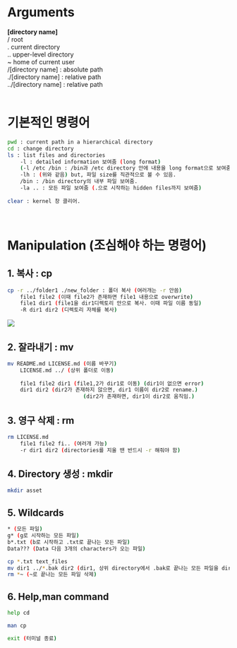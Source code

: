 # Arguments
**[directory name]** <br>
/ root<br>
. current directory<br>
.. upper-level directory<br>
~ home of current user<br>
/[directory name] : absolute path<br>
./[directory name] : relative path<br>
../[directory name] : relative path<br><br>

# 기본적인 명령어
```sh
pwd : current path in a hierarchical directory
cd : change directory
ls : list files and directories
	-l : detailed information 보여줌 (long format)
	(-l /etc /bin : /bin과 /etc directory 안에 내용을 long format으로 보여줌)
	-lh : (위와 같음) but, 파일 size를 직관적으로 볼 수 있음.
	/bin : /bin directory의 내부 파일 보여줌.
	-la .. : 모든 파일 보여줌 (.으로 시작하는 hidden files까지 보여줌)
	
clear : kernel 창 클리어.

```
<br>

# Manipulation (조심해야 하는 명령어)
## 1. 복사 : cp
```sh
cp -r ../folder1 ./new_folder : 폴더 복사 (여러개는 -r 안씀)
	file1 file2 (이때 file2가 존재하면 file1 내용으로 overwrite)
	file1 dir1 (file1을 dir1디렉토리 안으로 복사. 이때 파일 이름 동일)
	-R dir1 dir2 (디렉토리 자체를 복사)
```
![](https://www.notion.so/Open-Source-Software-2dcd0b3b8ce043288b3bbdb7fc3667c4?pvs=4#108a9f4fc47c80a29182ce8a3b184c31)
## 2. 잘라내기 : mv
```sh
mv README.md LICENSE.md (이름 바꾸기)
	LICENSE.md ../ (상위 폴더로 이동)
	
	file1 file2 dir1 (file1,2가 dir1로 이동) (dir1이 없으면 error)
	dir1 dir2 (dir2가 존재하지 않으면, dir1 이름이 dir2로 rename.)
						(dir2가 존재하면, dir1이 dir2로 움직임.)

```
## 3. 영구 삭제 : rm
```sh
rm LICENSE.md
	file1 file2 fi.. (여러개 가능)
	-r dir1 dir2 (directories를 지울 땐 반드시 -r 해줘야 함)

```
## 4. Directory 생성 : mkdir
```sh
mkdir asset
```

## 5. Wildcards
```sh
* (모든 파일)
g* (g로 시작하는 모든 파일)
b*.txt (b로 시작하고 .txt로 끝나는 모든 파일)
Data??? (Data 다음 3개의 characters가 오는 파일)

cp *.txt text_files
mv dir1 ../*.bak dir2 (dir1, 상위 directory에서 .bak로 끝나는 모든 파일을 dir2로 이동)
rm *~ (~로 끝나는 모든 파일 삭제)
```

## 6. Help,man command
```sh
help cd

man cp

exit (터미널 종료)
```
